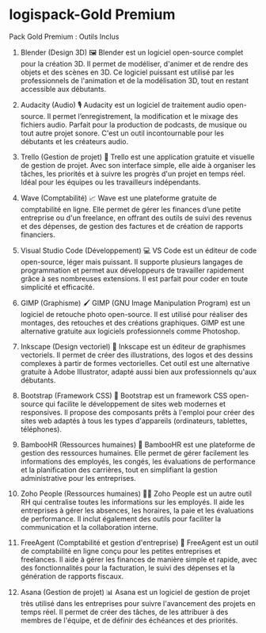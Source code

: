 # logispack-Gold Premium
Pack Gold Premium : Outils Inclus
1. Blender (Design 3D) 🖼️
Blender est un logiciel open-source complet pour la création 3D. Il permet de modéliser, d'animer et de rendre des objets et des scènes en 3D. Ce logiciel puissant est utilisé par les professionnels de l'animation et de la modélisation 3D, tout en restant accessible aux débutants.

2. Audacity (Audio) 🎙️
Audacity est un logiciel de traitement audio open-source. Il permet l’enregistrement, la modification et le mixage des fichiers audio. Parfait pour la production de podcasts, de musique ou tout autre projet sonore. C'est un outil incontournable pour les débutants et les créateurs audio.

3. Trello (Gestion de projet) 📅
Trello est une application gratuite et visuelle de gestion de projet. Avec son interface simple, elle aide à organiser les tâches, les priorités et à suivre les progrès d'un projet en temps réel. Idéal pour les équipes ou les travailleurs indépendants.

4. Wave (Comptabilité) 📈
Wave est une plateforme gratuite de comptabilité en ligne. Elle permet de gérer les finances d’une petite entreprise ou d'un freelance, en offrant des outils de suivi des revenus et des dépenses, de gestion des factures et de création de rapports financiers.

5. Visual Studio Code (Développement) 💻
VS Code est un éditeur de code open-source, léger mais puissant. Il supporte plusieurs langages de programmation et permet aux développeurs de travailler rapidement grâce à ses nombreuses extensions. Il est parfait pour coder en toute simplicité et efficacité.

6. GIMP (Graphisme) 🖌️
GIMP (GNU Image Manipulation Program) est un logiciel de retouche photo open-source. Il est utilisé pour réaliser des montages, des retouches et des créations graphiques. GIMP est une alternative gratuite aux logiciels professionnels comme Photoshop.

7. Inkscape (Design vectoriel) 🎨
Inkscape est un éditeur de graphismes vectoriels. Il permet de créer des illustrations, des logos et des dessins complexes à partir de formes vectorielles. Cet outil est une alternative gratuite à Adobe Illustrator, adapté aussi bien aux professionnels qu'aux débutants.

8. Bootstrap (Framework CSS) 📐
Bootstrap est un framework CSS open-source qui facilite le développement de sites web modernes et responsives. Il propose des composants prêts à l'emploi pour créer des sites web adaptés à tous les types d'appareils (ordinateurs, tablettes, téléphones).

9. BambooHR (Ressources humaines) 👥
BambooHR est une plateforme de gestion des ressources humaines. Elle permet de gérer facilement les informations des employés, les congés, les évaluations de performance et la planification des carrières, tout en simplifiant la gestion administrative pour les entreprises.

10. Zoho People (Ressources humaines) 🧑‍💼
Zoho People est un autre outil RH qui centralise toutes les informations sur les employés. Il aide les entreprises à gérer les absences, les horaires, la paie et les évaluations de performance. Il inclut également des outils pour faciliter la communication et la collaboration interne.

11. FreeAgent (Comptabilité et gestion d'entreprise) 💼
FreeAgent est un outil de comptabilité en ligne conçu pour les petites entreprises et freelances. Il aide à gérer les finances de manière simple et rapide, avec des fonctionnalités pour la facturation, le suivi des dépenses et la génération de rapports fiscaux.

12. Asana (Gestion de projet) 📊
Asana est un logiciel de gestion de projet très utilisé dans les entreprises pour suivre l'avancement des projets en temps réel. Il permet de créer des tâches, de les attribuer à des membres de l'équipe, et de définir des échéances et des priorités.

